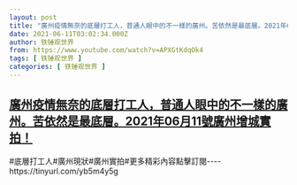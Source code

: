 ```yaml
---
layout: post
title: "廣州疫情無奈的底層打工人，普通人眼中的不一樣的廣州。苦依然是最底層。2021年06月11號廣州增城實拍！"
date: 2021-06-11T03:02:34.000Z
author: 铁锤观世界
from: https://www.youtube.com/watch?v=APXGtKdqOk4
tags: [ 铁锤观世界 ]
categories: [ 铁锤观世界 ]
---
```

<!--1623380554000-->
[廣州疫情無奈的底層打工人，普通人眼中的不一樣的廣州。苦依然是最底層。2021年06月11號廣州增城實拍！](https://www.youtube.com/watch?v=APXGtKdqOk4)
------

<div>
#底層打工人#廣州現狀#廣州實拍#更多精彩內容點擊訂閱----https://tinyurl.com/yb5m4y5g
</div>
